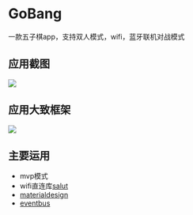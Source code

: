 GoBang
====
一款五子棋app，支持双人模式，wifi，蓝牙联机对战模式

## 应用截图<br>
![](https://github.com/uin3566/GoBang/raw/master/screenshot/screenshot.png)

## 应用大致框架<br>
![](https://github.com/uin3566/GoBang/raw/master/screenshot/app_frame.png)

## 主要运用
* mvp模式
* wifi直连库[salut](https://github.com/markrjr/Salut)
* [materialdesign](https://github.com/navasmdc/MaterialDesignLibrary)
* [eventbus](https://github.com/square/otto)

